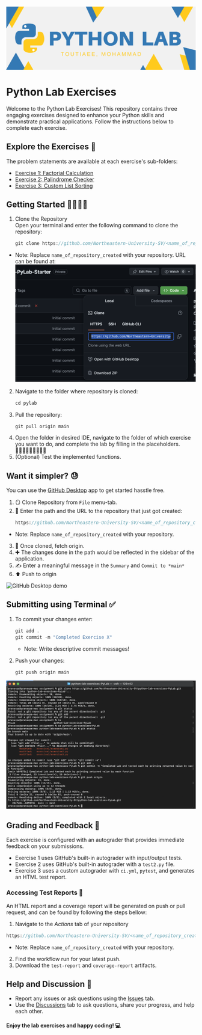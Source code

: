
![Python Lab Exercises](./media/pyLab.png)

# Python Lab Exercises

Welcome to the Python Lab Exercises! This repository contains three engaging exercises designed to enhance your Python skills and demonstrate practical applications. Follow the instructions below to complete each exercise.

## Explore the Exercises 🔭
The problem statements are available at each exercise's sub-folders:  

* [Exercise 1: Factorial Calculation](https://github.com/Northeastern-University-SV/pyLab/exercise1)  
* [Exercise 2: Palindrome Checker](https://github.com/Northeastern-University-SV/pyLab/exercise2)  
* [Exercise 3: Custom List Sorting](https://github.com/Northeastern-University-SV/pyLab/exercise3)

## Getting Started 🏃🏻‍♂️‍➡️

1. Clone the Repository  
 Open your terminal and enter the following command to clone the repository:
   ```jsx   
   git clone https://github.com/Northeastern-University-SV/<name_of_repository_created>.git
   ```
* Note: Replace `name_of_repository_created` with your repository. URL can be found at:  
![Python Lab Exercises](./media/git_clone_link.png)

2. Navigate to the folder where repository is cloned:
   ```jsx   
   cd pylab
   ```
3. Pull the repository:
   ```jsx
   git pull origin main
   ```
3. Open the folder in desired IDE, navigate to the folder of which exercise you want to do, and complete the lab by filling in the placeholders.  
🧑🏻‍💻🧑🏻‍💻🧑🏻‍💻
4. (Optional) Test the implemented functions.

## Want it simpler? 😓
You can use the [GitHub Desktop](https://desktop.github.com/) app to get started hasstle free.  
1. 🪞 Clone Repository from `File` menu-tab.
2. 🔗 Enter the path and the URL to the repository that just got created:
   ```jsx   
   https://github.com/Northeastern-University-SV/<name_of_repository_created>.git
   ```
* Note: Replace `name_of_repository_created` with your repository. 
3. 🔁 Once cloned, fetch origin.
4. ✚ The changes done in the path would be reflected in the sidebar of the application. 
5. ✍️ Enter a meaningful message in the `Summary` and `Commit to *main*`
6. ⬆️ Push to origin   

![GitHub Desktop demo](./media/GitHub_Desktop.gif)



## Submitting using Terminal ✅
1. To commit your changes enter:
   ```jsx
   git add .
   git commit -m "Completed Exercise X"
   ```
   * Note: Write descriptive commit messages!

2. Push your changes:
   ```jsx   
   git push origin main
   ```
   
![Terminal Snapshot](./media/terminal.png)


## Grading and Feedback 💯
Each exercise is configured with an autograder that provides immediate feedback on your submissions.
* Exercise 1 uses GitHub's built-in autograder with input/output tests.
* Exercise 2 uses GitHub's built-in autograder with a `test2.py` file.
* Exercise 3 uses a custom autograder with `ci.yml`, `pytest`, and generates an HTML test report.

### Accessing Test Reports 📑
An HTML report and a coverage report will be generated on push or pull request, and can be found by following the steps bellow:
1. Navigate to the *Actions* tab of your repository 
```jsx
https://github.com/Northeastern-University-SV/<name_of_repository_created>/actions
```
* Note: Replace `name_of_repository_created` with your repository.  
2. Find the workflow run for your latest push.
3. Download the `test-report` and `coverage-report` artifacts.

## Help and Discussion 🤔
* Report any issues or ask questions using the [Issues](https://github.com/Northeastern-University-SV/pyLab/issues) tab.
* Use the [Discussions](https://github.com/Northeastern-University-SV/pyLab/discussions) tab to ask questions, share your progress, and help each other.

#### Enjoy the lab exercises and happy coding! 💻